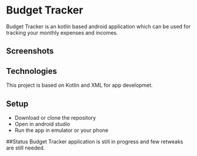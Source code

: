 # Budget Tracker

Budget Tracker is an kotlin based android application which can be used for tracking your monthly expenses and incomes.

## Screenshots

## Technologies
This project is based on Kotlin and XML for app developmet.

## Setup
* Download or clone the repository
* Open in android studio
* Run the app in emulator or your phone

##Status
Budget Tracker application is still in progress and few retweaks are still needed.
